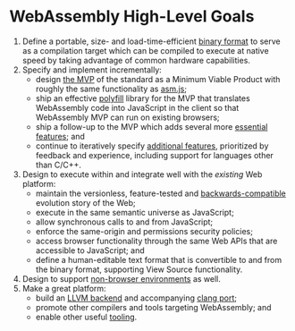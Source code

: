 # WebAssembly High-Level Goals

1. Define a portable, size- and load-time-efficient [binary format](MVP.md#binary-format)
   to serve as a compilation target which can be compiled to execute at native
   speed by taking advantage of common hardware capabilities.
2. Specify and implement incrementally:
    * design [the MVP](MVP.md) of the standard as a Minimum Viable Product with
      roughly the same functionality as [asm.js](http://asmjs.org);
    * ship an effective [polyfill](Polyfill.md) library for the MVP that
      translates WebAssembly code into JavaScript in the client so that
      WebAssembly MVP can run on existing browsers;
    * ship a follow-up to the MVP which adds several more
      [essential features](EssentialPostMVPFeatures.md); and
    * continue to iteratively specify [additional features](FutureFeatures.md),
      prioritized by feedback and experience, including support for languages other
      than C/C++.
3. Design to execute within and integrate well with the *existing* Web platform:
    * maintain the versionless, feature-tested and 
      [backwards-compatible](BinaryEncoding.md#backwards-compatibility) evolution
      story of the Web;
    * execute in the same semantic universe as JavaScript;
    * allow synchronous calls to and from JavaScript;
    * enforce the same-origin and permissions security policies;
    * access browser functionality through the same Web APIs that are accessible
      to JavaScript; and
    * define a human-editable text format that is convertible to and from the
      binary format, supporting View Source functionality.
4. Design to support [non-browser environments](MVP.md#non-browser-embedding)
   as well.
5. Make a great platform:
    * build an [LLVM backend](https://github.com/WebAssembly/llvm) and
      accompanying [clang port](https://github.com/WebAssembly/clang);
    * promote other compilers and tools targeting WebAssembly; and
    * enable other useful [tooling](Tooling.md).
